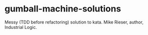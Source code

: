 # gumball-machine-solutions
Messy (TDD before refactoring) solution to kata. Mike Rieser, author, Industrial Logic.
